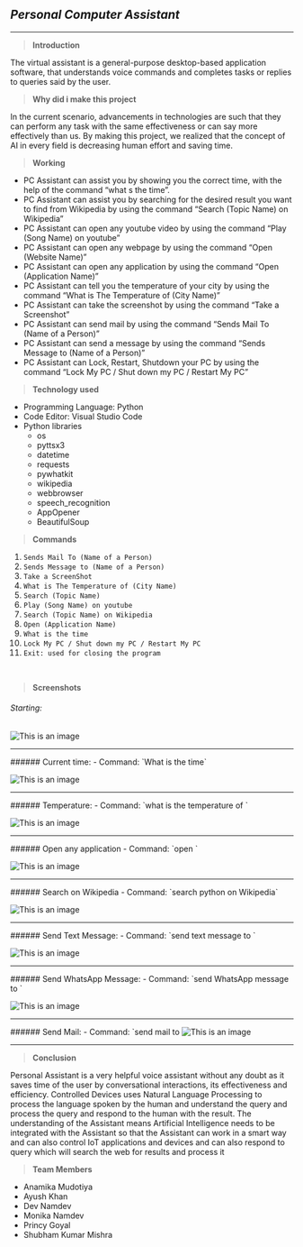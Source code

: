 ## *Personal Computer Assistant*
<hr>

>**Introduction**

The virtual assistant is a general-purpose desktop-based application software, that understands voice commands and completes tasks or replies to queries said by the user. 

>**Why did i make this project**

In the current scenario, advancements in technologies are such that they can perform any task with the same effectiveness or can say more effectively than us. By making this project, we realized that the concept of AI in every field is decreasing human effort and saving time.
>**Working**

- PC Assistant can assist you by showing you the correct time, with the help of the command “what s the time”. 
- PC Assistant can assist you by searching for the desired result you want to find from Wikipedia by using the command “Search (Topic Name) on Wikipedia” 
- PC Assistant can open any youtube video by using the command “Play (Song Name) on youtube” 
- PC Assistant can open any webpage by using the command “Open (Website Name)” 
- PC Assistant can open any application by using the command “Open (Application Name)” 
- PC Assistant can tell you the temperature of your city by using the command “What is The Temperature of (City Name)” 
- PC Assistant can take the screenshot by using the command “Take a Screenshot”
- PC Assistant can send mail by using the command “Sends Mail To (Name of a Person)”
- PC Assistant can send a message by using the command “Sends Message to (Name of a Person)”
- PC Assistant can Lock, Restart, Shutdown your PC by using the command “Lock My PC / Shut down my PC / Restart My PC”
>**Technology used**
- Programming Language: Python
- Code Editor: Visual Studio Code
- Python libraries
  - os       
  - pyttsx3
  - datetime
  - requests
  - pywhatkit
  - wikipedia
  - webbrowser
  - speech_recognition
  - AppOpener
  - BeautifulSoup

>**Commands**

1. `Sends Mail To (Name of a Person) `
2. `Sends Message to (Name of a Person) `
3. `Take a ScreenShot `
4. `What is The Temperature of (City Name) `
5. `Search (Topic Name) `
6. `Play (Song Name) on youtube `
7. `Search (Topic Name) on Wikipedia `
8. `Open (Application Name) `
9. `What is the time `
10. `Lock My PC / Shut down my PC / Restart My PC `
11. `Exit: used for closing the program`

<br>

>**Screenshots**

###### Starting:

![This is an image]('/../img/1.png)

<hr>
###### Current time:
  - Command: `What is the time`

![This is an image]('/../img/5.png)

<hr>
###### Temperature:
  - Command: `what is the temperature of <place name>`

![This is an image]('/../img/2.png)

<hr>
###### Open any application
  - Command: `open <application name>`

![This is an image]('/../img/4.png)

<hr>
###### Search on Wikipedia
  - Command: `search python on Wikipedia`

![This is an image]('/../img/6.png)

<hr>
###### Send Text Message:
  - Command: `send text message to <name of person>`

![This is an image]('/../img/7.png)

<hr>
###### Send WhatsApp Message:
  - Command: `send WhatsApp message to <name of person>`

![This is an image]('/../img/8.png)

<hr>
###### Send Mail:
  - Command: `send mail to <name of person`

![This is an image]('/../img/3.png)

<hr>

>**Conclusion**

Personal Assistant is a very helpful voice assistant without any doubt as it saves time of the user by conversational interactions, its effectiveness and efficiency. Controlled Devices uses Natural Language Processing to process the language spoken by the human and understand the query and process the query and respond to the human with the result. The understanding of the Assistant means Artificial Intelligence needs to be integrated with the Assistant so that the Assistant can work in a smart way and can also control IoT applications and devices and can also respond to query which will search the web for results and process it

>**Team Members**

- Anamika Mudotiya
- Ayush Khan
- Dev Namdev
- Monika Namdev
- Princy Goyal
- Shubham Kumar Mishra